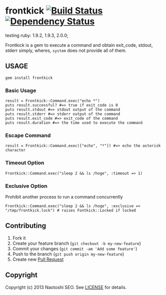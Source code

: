 # frontkick [![Build Status](https://secure.travis-ci.org/sonots/frontkick.png?branch=master)](http://travis-ci.org/sonots/frontkick) [![Dependency Status](https://gemnasium.com/sonots/frontkick.png)](https://gemnasium.com/sonots/frontkick)

testing ruby: 1.9.2, 1.9.3, 2.0.0;

Frontkick is a gem to execute a command and obtain exit\_code, stdout, stderr simply, wheres, `system` does not provide all of them.

## USAGE

    gem install frontkick

### Basic Usage

    result = Frontkick::Command.exec("echo *")
    puts result.successful? #=> true if exit_code is 0
    puts result.stdout #=> stdout output of the command
    puts result.stderr #=> stderr output of the command
    puts result.exit_code #=> exit_code of the command
    puts result.duration #=> the time used to execute the command

### Escape Command

    result = Frontkick::Command.exec(["echo", "*"]) #=> echo the asterisk character

### Timeout Option

    Frontkick::Command.exec("sleep 2 && ls /hoge", :timeout => 1)

### Exclusive Option

Prohibit another process to run a command concurrently

    Frontkick::Command.exec("sleep 2 && ls /hoge", :exclusive => "/tmp/frontkick.lock") # raises Fontkick::Locked if locked

## Contributing

1. Fork it
2. Create your feature branch (`git checkout -b my-new-feature`)
3. Commit your changes (`git commit -am 'Add some feature'`)
4. Push to the branch (`git push origin my-new-feature`)
5. Create new [Pull Request](../../pull/new/master)

## Copyright

Copyright (c) 2013 Naotoshi SEO. See [LICENSE](LICENSE) for details.
